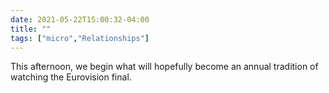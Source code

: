```yaml
---
date: 2021-05-22T15:00:32-04:00
title: ""
tags: ["micro","Relationships"]
---
```

This afternoon, we begin what will hopefully become an annual tradition of watching the Eurovision final.

